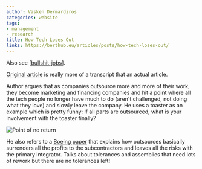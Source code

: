 ```yaml
---
author: Vasken Dermardiros
categories: website
tags:
- management
- research
title: How Tech Loses Out
links: https://berthub.eu/articles/posts/how-tech-loses-out/
---
```


Also see [[bullshit-jobs]].

[Original article](https://berthub.eu/articles/posts/how-tech-loses-out/) is really more of a transcript that an actual article.

Author argues that as companies outsource more and more of their work, they become marketing and financing companies and hit a point where all the tech people no longer have much to do (aren't challenged, not doing what they love) and slowly leave the company. He uses a toaster as an example which is pretty funny: if all parts are outsourced, what is your involvement with the toaster finally?

![Point of no return](../attachments/2021-05-18-22-37-15.png)

He also refers to a [Boeing paper](https://s3.amazonaws.com/s3.documentcloud.org/documents/69746/hart-smith-on-outsourcing.pdf) that explains how outsources basically surrenders all the profits to the subcontractors and leaves all the risks with the primary integrator. Talks about tolerances and assemblies that need lots of rework but there are no tolerances left!



[//begin]: # "Autogenerated link references for markdown compatibility"
[bullshit-jobs]: bullshit-jobs.md "Bullshit Jobs"
[//end]: # "Autogenerated link references"